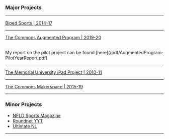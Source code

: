 ### Major Projects 

---
[Biped Sports | 2014-17](https://www.facebook.com/bipedsports)

---
[The Commons Augmented Program | 2019-20](https://thecommons.mun.ca/augmented.php)
<!-- <img src="images/dummy_thumbnail.jpg?raw=true"/>  COMMENTED OUT -->
</br>
My report on the pilot project can be found [here](/pdf/AugmentedProgram-PilotYearReport.pdf)

---
[The Memorial University iPad Project | 2010-11](http://example.com/)

---
[The Commons Makerspace | 2015-19](https://thecommons.mun.ca/makerspace.php)




---

### Minor Projects

- [NFLD Sports Magazine](https://www.facebook.com/nfldsportsmag)
- [Roundnet YYT](https://www.facebook.com/roundnetyyt)
- [Ultimate NL](https://www.ultimatenl.ca/)


---







